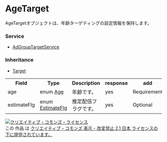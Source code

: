# AgeTarget
AgeTargetオブジェクトは、年齢ターゲティングの設定情報を保持します。

### Service
+ [AdGroupTargetService](../services/AdGroupTargetService.md)

### Inheritance
+ [Target](./Target.md)

<table>
 <tr>
  <th>Field</th>
  <th>Type</th>
  <th>Description</th>
  <th>response</th>
  <th>add</th>
  <th>set</th>
  <th>remove</th>
  <th>replace</th>
 </tr>
 <tr>
  <td>age</td>
  <td>enum <a href="./Age.md">Age</a></td>
  <td>年齢です。</td>
  <td>yes</td>
  <td>Requirement</td>
  <td>Ignore</td>
  <td>Ignore</td>
  <td>Optional</td>
 </tr>
 <tr>
  <td>estimateFlg</td>
  <td>enum <a href="./EstimateFlg.md">EstimateFlg</a></td>
  <td>推定配信フラグです。</td>
  <td>yes</td>
  <td>Optional</td>
  <td>Ignore</td>
  <td>Ignore</td>
  <td>Optional</td>
 </tr>
 </table>

<a rel="license" href="http://creativecommons.org/licenses/by-nd/2.1/jp/"><img alt="クリエイティブ・コモンズ・ライセンス" style="border-width:0" src="https://i.creativecommons.org/l/by-nd/2.1/jp/88x31.png" /></a><br />この 作品 は <a rel="license" href="http://creativecommons.org/licenses/by-nd/2.1/jp/">クリエイティブ・コモンズ 表示 - 改変禁止 2.1 日本 ライセンスの下に提供されています。</a>
